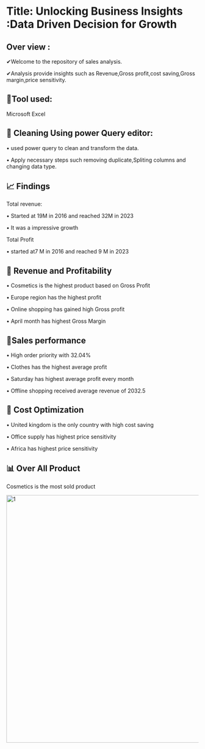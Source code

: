 # Title: Unlocking Business Insights :Data Driven Decision for Growth



## Over view :

✔Welcome to the repository of sales analysis.



✔Analysis provide insights such as Revenue,Gross profit,cost saving,Gross margin,price sensitivity.



## 📌Tool used: 

 Microsoft Excel



## 📌 Cleaning Using power Query editor:



•	used power query to clean and transform the data.



•	 Apply necessary steps such removing duplicate,Spliting columns and changing data type.





## 📈  Findings



Total revenue:



•	 Started at 19M in 2016 and reached 32M in 2023



•	 It was a impressive growth 	



Total Profit



•	started at7 M in 2016 and reached 9 M in 2023



## 📌 Revenue and Profitability



•	Cosmetics is the highest product based on Gross Profit



•	Europe region has the highest profit



•	Online shopping has gained high Gross profit



•	April month has highest Gross Margin



## 📌Sales performance



•	High order priority with 32.04%



•	Clothes has the highest average profit



•	Saturday has highest average profit every month



•	Offline shopping received average revenue of 2032.5





## 📌 Cost Optimization



•	United kingdom is the only country with high cost saving



•	Office supply has highest price sensitivity



•	Africa has highest price sensitivity

## 📊 Over All Product

Cosmetics is the most sold product


<img width="647" alt="1" src="https://github.com/user-attachments/assets/58b09b2e-7a77-4d5b-a3b9-a70b297bc6a6">


